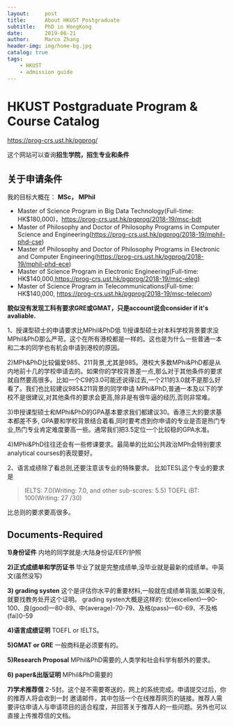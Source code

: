 ```yaml
---
layout:     post
title:      About HKUST Postgraduate
subtitle:   PhD in HongKong
date:       2019-06-21
author:     Marco Zhang
header-img: img/home-bg.jpg
catalog: true
tags:
    - HKUST
    - admission guide
---
```


# HKUST Postgraduate Program & Course Catalog
https://prog-crs.ust.hk/pgprog/

这个网站可以查询**招生学院，招生专业和条件**

## 关于申请条件
我的目标大概在：
**MSc， MPhil**
- Master of Science Program in Big Data Technology(Full-time: HK$180,000)，https://prog-crs.ust.hk/pgprog/2018-19/msc-bdt
- Master of Philosophy and Doctor of Philosophy Programs in Computer Science and Engineering(https://prog-crs.ust.hk/pgprog/2018-19/mphil-phd-cse)
- Master of Philosophy and Doctor of Philosophy Programs in Electronic and Computer Engineering(https://prog-crs.ust.hk/pgprog/2018-19/mphil-phd-ece)
- Master of Science Program in Electronic Engineering(Full-time: HK$140,000,https://prog-crs.ust.hk/pgprog/2018-19/msc-eleg)
- Master of Science Program in Telecommunications(Full-time: HK$140,000, https://prog-crs.ust.hk/pgprog/2018-19/msc-telecom)

**貌似没有发现工科有要求GRE或GMAT，只是account说会consider if it's avaliable.**

1、授课型硕士的申请要求比MPhil&PhD低
1)授课型硕士对本科学校背景要求没 MPhil&PhD那么严苛。这个在所有港校都是一样的。这也是为什么一些普通一本和二本的同学也有机会申请到港校的原因。

2)MPh&PhD比较偏爱985、211背景,尤其是985。港校大多数MPhi&PhD都是从内地前十几的学校申请去的。如果你的学校背景差一点,那么对于其他条件的要求就自然要高很多。比如一个C9的3.0可能还说得过去,一个211的3.0就不是那么好看了。我们也比较建议985&211背景的同学申请
MPhi&PhD,普通一本及以下的学校不是很建议,对其他条件的要求会更高,除非是有很牛逼的经历,否则非常难。

3)申授课型硕士和MPhi&PhD的GPA基本要求我们都建议30。香港三大的要求基本都差不多,
GPA要和学校背景结合着看,同时要考虑到你申请的专业是否是热门专业,热门专业肯定难度要高一些。通常我们把3.5定位一个比较稳的GPA水准。

4)MPhi&PhD往往还会有一些修课要求。最简单的比如公共政治MPh会特别要求 analytical
courses的表现要好。

2、语言成绩除了看总则,还要注意该专业的特殊要求。
比如TESL这个专业的要求是
>IELTS: 7.0(Writing: 7.0, and other sub-scores: 5.5)
TOEFL iBT: 100(Writing: 27 /30)

比总则的要求要高很多。

## Documents-Required
**1)身份证件**
内地的同学就是:大陆身份证/EEP/护照

**2)正式成绩单和学历证书**
毕业了就是完整成绩单,没毕业就是最新的成绩单。中英文(虽然没写)

**3) grading systen**
这个是评估你水平的重要材料,一般就在成绩单背面,如果没有,就要找教务处开这个证明。
grading systen大概是这样的:
优(excellent)—90-100、良(good)—80-89、中(average)-70-79、及格(pass)—60-69、不及格(fai)0-59

**4)语言成绩证明**
TOEFL or IELTS。

**5)GMAT or GRE**
一般商科是必须要有的。

**5)Research Proposal**
MPhil&PhD需要的,人类学和社会科学有额外的要求。

**6) paper&出版证明**
MPhil&PhD需要的

**7)学术推荐信**
2-5封。这个是不需要寄送的，网上的系统完成。申请提交过后，你的推荐人将会收到一封 邀请邮件，其中包括一个在线推荐网页的链接。推荐人需要评估申请人与申请项目的适合程度，并回答关于推荐人的一些问题。另外也可以直接上传推荐信的文档。

